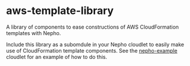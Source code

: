 aws-template-library
======

A library of components to ease constructions of AWS CloudFormation templates with Nepho.

Include this library as a subomdule in your Nepho cloudlet to easily make use of CloudFormation template components. See the [nepho-example](https://github.com/cloudlets/nepho-example) cloudlet for an example of how to do this.
